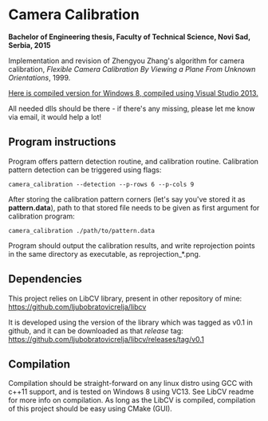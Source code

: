 # Camera Calibration

**Bachelor of Engineering thesis, Faculty of Technical Science, Novi Sad, Serbia, 2015**


Implementation and revision of Zhengyou Zhang's algorithm for camera calibration, 
*Flexible Camera Calibration By Viewing a Plane From Unknown Orientations*, 1999.

[Here is compiled version for Windows 8, compiled using Visual Studio 2013.](https://www.dropbox.com/s/k3i2dy4lhbp4dt6/camera_calibration_vc12_x64.zip?dl=0)

All needed dlls should be there - if there's any missing, please let me know via email, it would help a lot!


## Program instructions
Program offers pattern detection routine, and calibration routine. Calibration 
pattern detection can be triggered using flags:

```
camera_calibration --detection --p-rows 6 --p-cols 9
```

After storing the calibration pattern corners (let's say you've stored it as **pattern.data**), path to that stored file needs to be given as first 
argument for calibration program:

```
camera_calibration ./path/to/pattern.data
```

Program should output the calibration results, and write reprojection points in the same directory as executable, as reprojection_*.png.

## Dependencies

This project relies on LibCV library, present in other repository of mine:
https://github.com/ljubobratovicrelja/libcv

It is developed using the version of the library which was tagged as v0.1
in github, and it can be downloaded as that *release* tag:
https://github.com/ljubobratovicrelja/libcv/releases/tag/v0.1


## Compilation

Compilation should be straight-forward on any linux distro using GCC with c++11 support, 
and is tested on Windows 8 using VC13. See LibCV readme for more info on compilation.
As long as the LibCV is compiled, compilation of this project should be easy using CMake (GUI).
 
